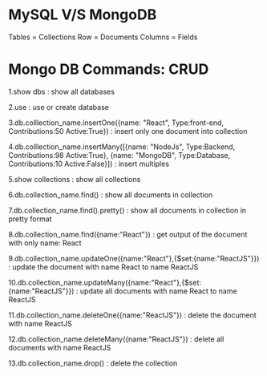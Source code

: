 MySQL    V/S    MongoDB
==============================
Tables = Collections
Row      = Documents
Columns  = Fields

Mongo DB Commands: CRUD
==============================
1.show dbs : show all databases

2.use <dbname> : use or create database 

3.db.colllection_name.insertOne({name: "React", Type:front-end, Contributions:50 Active:True}) : insert only one document into collection

4.db.colllection_name.insertMany([{name: "NodeJs", Type:Backend, Contributions:98 Active:True}, {name: "MongoDB", Type:Database, Contributions:10 Active:False}]) : insert multiples

5.show collections : show all collections

6.db.collection_name.find() : show all documents in collection

7.db.collection_name.find().pretty() : show all documents in collection in pretty format

8.db.collection_name.find({name:"React"}) : get output of the document with only name: React

9.db.collection_name.updateOne({name:"React"},{$set:{name:"ReactJS"}}) : update the document with name React to name ReactJS

10.db.collection_name.updateMany({name:"React"},{$set:{name:"ReactJS"}}) : update all documents with name React to name ReactJS

11.db.collection_name.deleteOne({name:"ReactJS"}) : delete the document with name ReactJS

12.db.collection_name.deleteMany({name:"ReactJS"}) : delete all documents with name ReactJS

13.db.collection_name.drop() : delete the collection